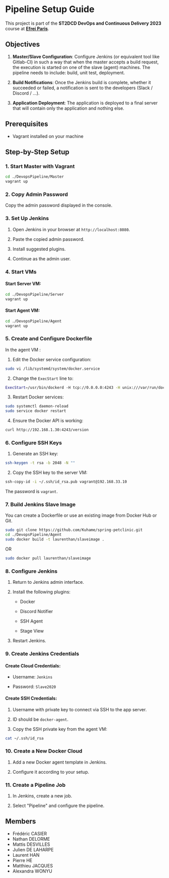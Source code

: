 # Pipeline Setup Guide

This project is part of the **ST2DCD DevOps and Continuous Delivery 2023** course at [**Efrei Paris**](https://www.efrei.fr/programme-grande-ecole/le-cycle-ingenieur/ingenieur-software-engineering/).

## Objectives
1. **Master/Slave Configuration**: Configure Jenkins (or equivalent tool like Gitlab-CI) in such a way that when the master accepts a build request, the execution is started on one of the slave (agent) machines. The pipeline needs to include: build, unit test, deployment. 

2. **Build Notifications**: Once the Jenkins build is complete, whether it succeeded or failed, a notification is sent to the developers (Slack / Discord / ...). 

3. **Application Deployment**: The application is deployed to a final server that will contain only the application and nothing else.

## Prerequisites

- Vagrant installed on your machine

## Step-by-Step Setup

### 1. Start Master with Vagrant

```bash
cd ./DevopsPipeline/Master
vagrant up
```

### 2. Copy Admin Password

Copy the admin password displayed in the console.

### 3. Set Up Jenkins

1. Open Jenkins in your browser at `http://localhost:8080`.

2. Paste the copied admin password.

3. Install suggested plugins.

4. Continue as the admin user.

### 4. Start VMs
  
#### Start Server VM:

```bash
cd ./DevopsPipeline/Server
vagrant up
```

#### Start Agent VM:

```bash
cd ./DevopsPipeline/Agent
vagrant up
```

### 5. Create and Configure Dockerfile

In the agent VM :

1. Edit the Docker service configuration:

```bash
sudo vi /lib/systemd/system/docker.service
```

2. Change the `ExecStart` line to:

```bash
ExecStart=/usr/bin/dockerd -H tcp://0.0.0.0:4243 -H unix:///var/run/docker.sock
```

3. Restart Docker services:

```bash
sudo systemctl daemon-reload
sudo service docker restart
```

4. Ensure the Docker API is working:

```bash
curl http://192.168.1.30:4243/version
```

### 6. Configure SSH Keys

1. Generate an SSH key:

```bash
ssh-keygen -t rsa -b 2048 -N ""
```

2. Copy the SSH key to the server VM:

```bash
ssh-copy-id -i ~/.ssh/id_rsa.pub vagrant@192.168.33.10
```

The password is `vagrant`.

### 7. Build Jenkins Slave Image

You can create a Dockerfile or use an existing image from Docker Hub or Git.

```bash
sudo git clone https://github.com/Kuhame/spring-petclinic.git
cd ./DevopsPipeline/Agent
sudo docker build -t laurenthan/slaveimage .
```
OR
```bash
sudo docker pull laurenthan/slaveimage
```

### 8. Configure Jenkins

1. Return to Jenkins admin interface.

2. Install the following plugins:

	- Docker

	- Discord Notifier

	- SSH Agent

	- Stage View

3. Restart Jenkins.

### 9. Create Jenkins Credentials

#### Create Cloud Credentials:

- Username: `Jenkins`

- Password: `Slave2020`

#### Create SSH Credentials:

1. Username with private key to connect via SSH to the app server.

2. ID should be `docker-agent`.

3. Copy the SSH private key from the agent VM:

```bash
cat ~/.ssh/id_rsa
```

### 10. Create a New Docker Cloud

1. Add a new Docker agent template in Jenkins.

2. Configure it according to your setup.

### 11. Create a Pipeline Job

1. In Jenkins, create a new job.

2. Select "Pipeline" and configure the pipeline.

## Members

- Frédéric CASIER
- Nathan DELORME
- Mattis DESVILLES
- Julien DE LAHARPE
- Laurent HAN
- Pierre HE
- Matthieu JACQUES
- Alexandra WONYU
